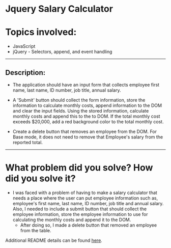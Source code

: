 # Jquery Salary Calculator

# Topics involved:
- JavaScript
- jQuery - Selectors, append, and event handling
--------------------------------------------------

## Description:
- The application should have an input form that collects employee first name, last name, ID number, job title, annual salary.

- A 'Submit' button should collect the form information, store the information to calculate monthly costs, append information to the DOM and clear the input fields. Using the stored information, calculate monthly costs and append this to the to DOM. If the total monthly cost exceeds $20,000, add a red background color to the total monthly cost.

- Create a delete button that removes an employee from the DOM. For Base mode, it does not need to remove that Employee's salary from the reported total.

------------------------------------------------

 # What problem did you solve? How did you solve it?
 - I was faced with a problem of having to make a salary calculator that needs a place where the user can put employee information such as, employee's first name, last name, ID number, job title and annual salary. Also, I needed to include a submit button that should collect the employee information, store the employee information to use for calculating the monthly costs and append it to the DOM.
    - After doing so, I made a delete button that removed an employee from the table.

Additional README details can be found [here](https://github.com/PrimeAcademy/readme-template/blob/master/README.md).
